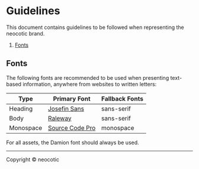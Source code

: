 # Guidelines

This document contains guidelines to be followed when representing the neocotic brand.

1. [Fonts](https://github.com/neocotic/branding/tree/master/docs/guidelines.md#fonts)

## Fonts

The following fonts are recommended to be used when presenting text-based information, anywhere from websites to written letters:

| Type | Primary Font | Fallback Fonts |
| ---- | ------------ | -------------- |
| Heading | [Josefin Sans](https://fonts.google.com/specimen/Josefin+Sans) | sans-serif |
| Body | [Raleway](https://fonts.google.com/specimen/Raleway) | sans-serif |
| Monospace | [Source Code Pro](https://fonts.google.com/specimen/Source+Code+Pro) | monospace |

For all assets, the Damion font should always be used.

---

Copyright © neocotic
